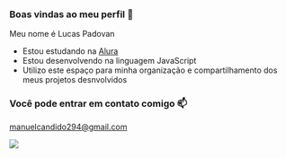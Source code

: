 ### Boas vindas ao meu perfil 💙

Meu nome é Lucas Padovan

- Estou estudando na [Alura](https://www.alura.com.br)
- Estou desenvolvendo na linguagem JavaScript
- Utilizo este espaço para minha organização e compartilhamento dos meus projetos desnvolvidos

### Você pode entrar em contato comigo 📫  
manuelcandido294@gmail.com

![](https://media1.tenor.com/m/mCiM7CmGGI4AAAAC/naruto.gif)
